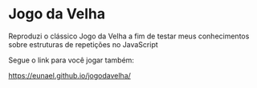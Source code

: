 # Jogo da Velha
Reproduzi o clássico Jogo da Velha a fim de testar meus conhecimentos sobre estruturas de repetições no JavaScript

Segue o link para você jogar também:

https://eunael.github.io/jogodavelha/
